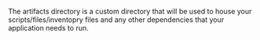 The artifacts directory is a custom directory that will be used to house your scripts/files/inventopry files and any other dependencies that your application needs to run.